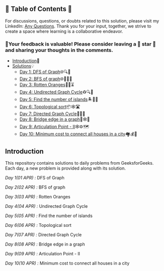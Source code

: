 ## 📜 Table of Contents 📜

For discussions, questions, or doubts related to this solution, please visit my LinkedIn: [Any Questions](https://www.linkedin.com/in/patel-hetkumar-sandipbhai-8b110525a). Thank you for your input, together, we strive to create a space where learning is a collaborative endeavor.

### 🔮Your feedback is valuable! Please consider leaving a 🌟 star 🌟 and sharing your thoughts in the comments.

- [Introduction](../README.md)📝
- [Solutions]()💡
  - [Day 1: DFS of Graph](01(Apr)%20DFS%20of%20Graph.md)🌐🔍🌲
  - [Day 2: BFS of graph](02(Apr)%20BFS%20of%20graph.md)🌐🚶‍♂️🌲
  - [Day 3: Rotten Oranges](03(Apr)%20Rotten%20Oranges.md)🍊🦠⏳
  - [Day 4: Undirected Graph Cycle](04(Apr)%20Undirected%20Graph%20Cycle.md)♻️🔍💠
  - [Day 5: Find the number of islands](05(Apr)%20Find%20the%20number%20of%20islands.md)🏝️🧭⛵
  - [Day 6: Topological sort](06(Apr)%20Topological%20sort.md)📦🕸️🛣️
  - [Day 7: Directed Graph Cycle](07(Apr)%20Directed%20Graph%20Cycle.md)🔄🔁🚦
  - [Day 8: Bridge edge in a graph](08(Apr)%20Bridge%20edge%20in%20a%20graph.md)🌉🕸️🧭
  - [Day 9: Articulation Point - II](09(Apr)%20Articulation%20Point%20-%20II.md)🕸️⚙️🗺️
  - [Day 10: Minimum cost to connect all houses in a city](10(Apr)%20Minimum%20cost%20to%20connect%20all%20houses%20in%20a%20city.md)🏘️💰🌆



## Introduction

This repository contains solutions to daily problems from GeeksforGeeks. Each day, a new problem is provided along with its solution.

*Day 1(01 APR) :* DFS of Graph

*Day 2(02 APR) :* BFS of graph

*Day 3(03 APR) :* Rotten Oranges

*Day 4(04 APR) :* Undirected Graph Cycle

*Day 5(05 APR) :* Find the number of islands

*Day 6(06 APR) :* Topological sort

*Day 7(07 APR) :* Directed Graph Cycle

*Day 8(08 APR) :* Bridge edge in a graph

*Day 9(09 APR) :* Articulation Point - II

*Day 10(10 APR) :* Minimum cost to connect all houses in a city

<!--*Day 11(11 APR) :* 

*Day 12(12 APR) :* 

*Day 13(13 APR) :* 

*Day 14(14 APR) :* 

*Day 15(15 APR) :* 

*Day 16(16 APR) :* 

*Day 17(17 APR) :* 

*Day 18(18 APR) :* 

*Day 19(19 APR) :* 

*Day 20(20 APR) :* 

*Day 21(21 APR) :* 

*Day 22(22 APR) :* 

*Day 23(23 APR) :* 

*Day 24(24 APR) :* 

*Day 25(25 APR) :* 

*Day 26(26 APR) :* 

*Day 27(27 APR) :* 

*Day 28(28 APR) :* 

*Day 29(29 APR) :* 

*Day 30(30 APR) :*--> 
